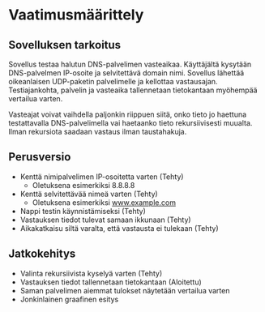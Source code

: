 # Vaatimusmäärittely

## Sovelluksen tarkoitus

Sovellus testaa halutun DNS-palvelimen vasteaikaa. Käyttäjältä kysytään DNS-palvelmen IP-osoite ja selvitettävä domain nimi. Sovellus lähettää oikeanlaisen UDP-paketin palvelimelle ja kellottaa vastausajan. Testiajankohta, palvelin ja vasteaika tallennetaan tietokantaan myöhempää vertailua varten.

Vasteajat voivat vaihdella paljonkin riippuen siitä, onko tieto jo haettuna testattavalla DNS-palvelimella vai haetaanko tieto rekursiivisesti muualta. Ilman rekursiota saadaan vastaus ilman taustahakuja.

## Perusversio

- Kenttä nimipalvelimen IP-osoitetta varten (Tehty)
  - Oletuksena esimerkiksi 8.8.8.8
- Kenttä selvitettävää nimeä varten (Tehty)
  - Oletuksena esimerkiksi www.example.com
- Nappi testin käynnistämiseksi (Tehty)
- Vastauksen tiedot tulevat samaan ikkunaan (Tehty)
- Aikakatkaisu siltä varalta, että vastausta ei tulekaan (Tehty)

## Jatkokehitys

- Valinta rekursiivista kyselyä varten (Tehty)
- Vastauksen tiedot tallennetaan tietokantaan (Aloitettu)
- Saman palvelimen aiemmat tulokset näytetään vertailua varten
- Jonkinlainen graafinen esitys
